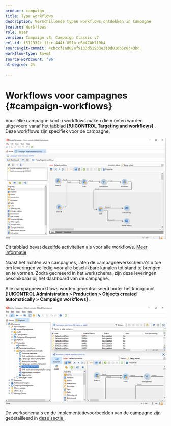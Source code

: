 ```yaml
---
product: campaign
title: Type workflows
description: Verschillende typen workflows ontdekken in Campagne
feature: Workflows
role: User
version: Campaign v8, Campaign Classic v7
exl-id: f511332c-1fcc-444f-851b-e8b470b719b4
source-git-commit: 4cbccf1ad02af9133d51933e3e0d010b5c8c43bd
workflow-type: tm+mt
source-wordcount: '96'
ht-degree: 2%

---
```


# Workflows voor campagnes {#campaign-workflows}

Voor elke campagne kunt u workflows maken die moeten worden uitgevoerd vanaf het tabblad **[!UICONTROL Targeting and workflows]** . Deze workflows zijn specifiek voor de campagne.

![](assets/wf-in-op-edit-delivery-tab.png)

Dit tabblad bevat dezelfde activiteiten als voor alle workflows. [Meer informatie](#implementation-steps-)

Naast het richten van campagnes, laten de campagnewerkschema&#39;s u toe om leveringen volledig voor alle beschikbare kanalen tot stand te brengen en te vormen. Zodra gecreeerd in het werkschema, zijn deze leveringen beschikbaar bij het dashboard van de campagne.

Alle campagneworkflows worden gecentraliseerd onder het knooppunt **[!UICONTROL Administration > Production > Objects created automatically > Campaign workflows]** .

![](assets/campaigns_wf.png)

De werkschema&#39;s en de implementatievoorbeelden van de campagne zijn gedetailleerd in [&#x200B; deze sectie &#x200B;](../campaigns/marketing-campaign-target.md).
